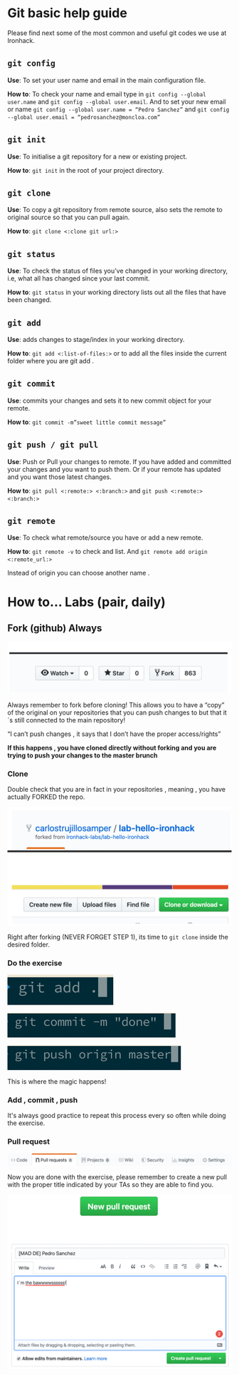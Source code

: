 # Git basic help guide

Please find next some of the most common and useful git codes we use at Ironhack.

## `git config`

**Use**: To set your user name and email in the main
configuration file.

**How to**: To check your name and email type in `git config --global user.name` and `git config --global user.email`. And to set your new email or name `git config --global user.name = “Pedro Sanchez”` and `git config --global user.email =
“pedrosanchez@moncloa.com”`

## `git init`

**Use**: To initialise a git repository for a new or
existing project.

**How to**: `git init` in the root of your project directory.

## `git clone`

**Use**: To copy a git repository from remote source,
also sets the remote to original source so that you can pull again.

**How to**: `git clone <:clone git url:>`

## `git status`

**Use**: To check the status of files you’ve changed in
your working directory, i.e, what all has changed
since your last commit.

**How to**: `git status` in your working directory lists
out all the files that have been changed.

## `git add`

**Use**: adds changes to stage/index in your working directory.

**How to**: `git add <:list-of-files:>` or to add all the files inside the current folder where you are git
add .

## `git commit`

**Use**: commits your changes and sets it to new commit object for your remote.

**How to**: `git commit -m”sweet little commit message”`

## `git push / git pull`

**Use**: Push or Pull your changes to remote. If you
have added and committed your changes and you
want to push them. Or if your remote has updated
and you want those latest changes.

**How to**: `git pull <:remote:> <:branch:>` and `git
push <:remote:> <:branch:>`

## `git remote`

**Use**: To check what remote/source you have or
add a new remote.

**How to**: `git remote -v` to check and list. And `git
remote add origin <:remote_url:>`

Instead of origin you can choose another name .

# How to... Labs (pair, daily)

## Fork (github) Always

![alt text](https://github.com/webmad1019-1/git-basic-help-guide/blob/master/img/fork0.png?raw=true "")

Always remember to fork before cloning! This
allows you to have a “copy” of the original on your
repositories that you can push changes to but that it
´s still connected to the main repository!

“I can’t push changes , it says that I don’t have the
proper access/rights”

**If this happens , you have cloned directly without
forking and you are trying to push your changes to the master brunch**

### Clone

Double check that you are in fact in your
repositories , meaning , you have actually FORKED
the repo.

![alt text](https://github.com/webmad1019-1/git-basic-help-guide/blob/master/img/fork.png?raw=true "")

Right after forking (NEVER FORGET STEP 1), its
time to `git clone` inside the desired folder.

### Do the exercise

![alt text](https://github.com/webmad1019-1/git-basic-help-guide/blob/master/img/screenshot0.png?raw=true "")

![alt text](https://github.com/webmad1019-1/git-basic-help-guide/blob/master/img/screenshot1.png?raw=true "")

![alt text](https://github.com/webmad1019-1/git-basic-help-guide/blob/master/img/screenshot2.png?raw=true "")

This is where the magic happens!

### Add , commit , push

It's always good practice to repeat this process every so often while doing the exercise.

### Pull request

![alt text](https://github.com/webmad1019-1/git-basic-help-guide/blob/master/img/PR0.png?raw=true "")

Now you are done with the exercise, please remember to create a new pull with the proper title indicated by your TAs so they are able to find you.

![alt text](https://github.com/webmad1019-1/git-basic-help-guide/blob/master/img/PR1.png?raw=true "")
